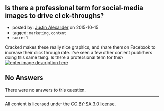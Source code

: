 ## Is there a professional term for social-media images to drive click-throughs?

- posted by: [Justin Alexander](https://stackexchange.com/users/40469/justin-alexander) on 2015-10-15
- tagged: `marketing`, `content`
- score: 1

Cracked makes these really nice graphics, and share them on Facebook to increase their click through rate.  I've seen a few other content publishers doing this same thing. Is there a professional term for this?
[![enter image description here][1]][1]


  [1]: http://i.stack.imgur.com/UQkkV.png

## No Answers

There were no answers to this question.


---

All content is licensed under the [CC BY-SA 3.0 license](https://creativecommons.org/licenses/by-sa/3.0/).

